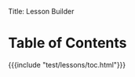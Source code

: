 Title: Lesson Builder


# Table of Contents

{{{include "test/lessons/toc.html"}}}


<!--

{{{table_of_contents}}}

-->



